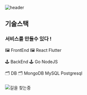 ![header](https://capsule-render.vercel.app/api?type=rect&color=24292e&fontColor=ffffff&height=80&section=header&text=%EC%96%B4%EB%94%94%EB%93%A0%20%ED%9A%8C%EC%82%AC%EC%9D%98%20%EA%B8%B0%EB%91%A5%EC%9D%B4%20%EB%90%98%EC%9E%90&fontSize=28)

## 기술스택

### 서비스를 만들수 있다 !

🖼️ FrontEnd 🖼️
React
Flutter

🕹️ BackEnd 🕹️
Go
NodeJS

🗂️ DB 🗂️
MongoDB
MySQL
Postgresql

### 

![길을 찾는중](https://github.githubassets.com/images/modules/notifications/inbox-zero.svg)
